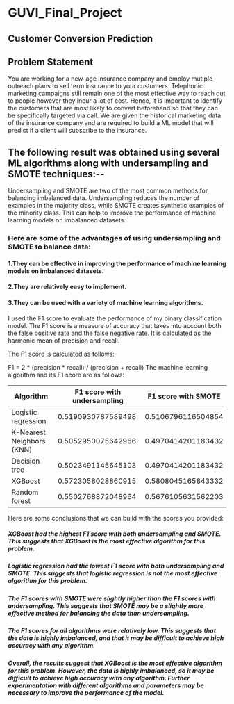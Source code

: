 # GUVI_Final_Project
## Customer Conversion Prediction

## Problem Statement
You are working for a new-age insurance company and employ mutiple outreach plans to sell term insurance to your customers. Telephonic marketing campaigns still remain one of the most effective way to reach out to people however they incur a lot of cost. Hence, it is important to identify the customers that are most likely to convert beforehand so that they can be specifically targeted via call. We are given the historical marketing data of the insurance company and are required to build a ML model that will predict if a client will subscribe to the insurance. 


## The following result was obtained using several ML algorithms along with undersampling and SMOTE techniques:--

Undersampling and SMOTE are two of the most common methods for balancing imbalanced data. Undersampling reduces the number of examples in the majority class, while SMOTE creates synthetic examples of the minority class. This can help to improve the performance of machine learning models on imbalanced datasets.

### Here are some of the advantages of using undersampling and SMOTE to balance data:

#### 1.They can be effective in improving the performance of machine learning models on imbalanced datasets.
#### 2.They are relatively easy to implement.
#### 3.They can be used with a variety of machine learning algorithms.

I used the F1 score to evaluate the performance of my binary classification model. The F1 score is a measure of accuracy that takes into account both the false positive rate and the false negative rate. It is calculated as the harmonic mean of precision and recall.

The F1 score is calculated as follows:

F1 = 2 * (precision * recall) / (precision + recall)
The machine learning algorithm and its F1 score are as follows:

|Algorithm	                       |F1 score with undersampling	           |F1 score with SMOTE
|--|--|--|
|Logistic regression	              |0.5190930787589498	                     |0.5106796116504854
|K-Nearest Neighbors (KNN)	        |0.5052950075642966	                     |0.4970414201183432
|Decision tree	                    |0.5023491145645103	                     |0.4970414201183432
|XGBoost	                          |0.5723058028860915	                     |0.5808045165843332
|Random forest	                    |0.5502768872048964	                     |0.5676105631562203

Here are some conclusions that we can build with the scores you provided:

##### XGBoost had the highest F1 score with both undersampling and SMOTE. This suggests that XGBoost is the most effective algorithm for this problem.
##### Logistic regression had the lowest F1 score with both undersampling and SMOTE. This suggests that logistic regression is not the most effective algorithm for this problem.
##### The F1 scores with SMOTE were slightly higher than the F1 scores with undersampling. This suggests that SMOTE may be a slightly more effective method for balancing the data than undersampling.
##### The F1 scores for all algorithms were relatively low. This suggests that the data is highly imbalanced, and that it may be difficult to achieve high accuracy with any algorithm.
##### Overall, the results suggest that XGBoost is the most effective algorithm for this problem. However, the data is highly imbalanced, so it may be difficult to achieve high accuracy with any algorithm. Further experimentation with different algorithms and parameters may be necessary to improve the performance of the model.
